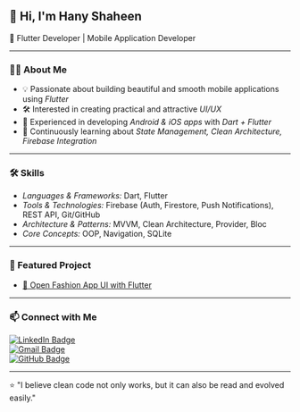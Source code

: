 ## 👋 Hi, I'm Hany Shaheen  
🚀 Flutter Developer | Mobile Application Developer  

---

### 👨‍💻 About Me
- 💡 Passionate about building beautiful and smooth mobile applications using *Flutter*  
- 🛠 Interested in creating practical and attractive *UI/UX*  
- 📱 Experienced in developing *Android & iOS apps* with *Dart + Flutter*  
- 🌱 Continuously learning about *State Management, Clean Architecture, Firebase Integration*  

---

### 🛠 Skills
- *Languages & Frameworks:* Dart, Flutter  
- *Tools & Technologies:* Firebase (Auth, Firestore, Push Notifications), REST API, Git/GitHub  
- *Architecture & Patterns:* MVVM, Clean Architecture, Provider, Bloc  
- *Core Concepts:* OOP, Navigation, SQLite  

---

### 📂 Featured Project
- [👗 Open Fashion App UI with Flutter](https://github.com/Hanyshaheen/Open-Fashion-App)  

---

### 📫 Connect with Me
[![LinkedIn Badge](https://img.shields.io/badge/-Hany%20Shaheen-blue?style=flat-square&logo=Linkedin&logoColor=white&link=https://www.linkedin.com/in/hany-shaheen-311b52373/)](https://www.linkedin.com/in/hany-shaheen-311b52373/)  
[![Gmail Badge](https://img.shields.io/badge/-hanyshaheen413@gmail.com-c14438?style=flat-square&logo=Gmail&logoColor=white&link=mailto:hanyshaheen413@gmail.com)](mailto:hanyshaheen413@gmail.com)  
[![GitHub Badge](https://img.shields.io/badge/-Hanyshahee-333?style=flat-square&logo=github&logoColor=white&link=https://github.com/Hanyshahee)](https://github.com/Hanyshahee)  

---

⭐ "I believe clean code not only works, but it can also be read and evolved easily."
